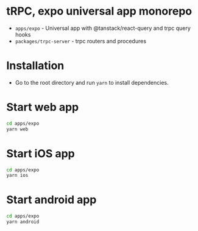 # tRPC, expo universal app monorepo

- `apps/expo` - Universal app with @tanstack/react-query and trpc query hooks
- `packages/trpc-server` - trpc routers and procedures

# Installation

- Go to the root directory and run `yarn` to install dependencies.

# Start web app

```bash
cd apps/expo
yarn web
```

# Start iOS app

```bash
cd apps/expo
yarn ios
```

# Start android app

```bash
cd apps/expo
yarn android
```
